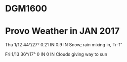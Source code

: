 # DGM1600
# Provo Weather in JAN 2017
Thu 1/12	44°/27°	0.21 IN	0.9 IN	Snow; rain mixing in, Tr-1"

Fri 1/13	36°/17°	0 IN	0 IN	Clouds giving way to sun
